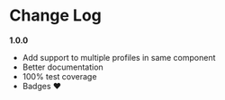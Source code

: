 # Change Log

**1.0.0**
- Add support to multiple profiles in same component
- Better documentation
- 100% test coverage
- Badges ❤️
